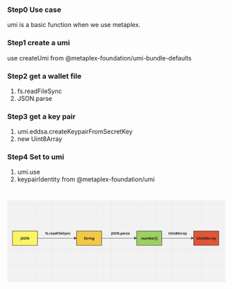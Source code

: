 ### Step0 Use case

umi is a basic function when we use metaplex.

### Step1 create a umi

use createUmi from @metaplex-foundation/umi-bundle-defaults

### Step2 get a wallet file

1. fs.readFileSync
2. JSON.parse

### Step3 get a key pair

1. umi.eddsa.createKeypairFromSecretKey
2. new Uint8Array

### Step4 Set to umi

1. umi.use
2. keypairIdentity from @metaplex-foundation/umi

#

![](./file.png)
